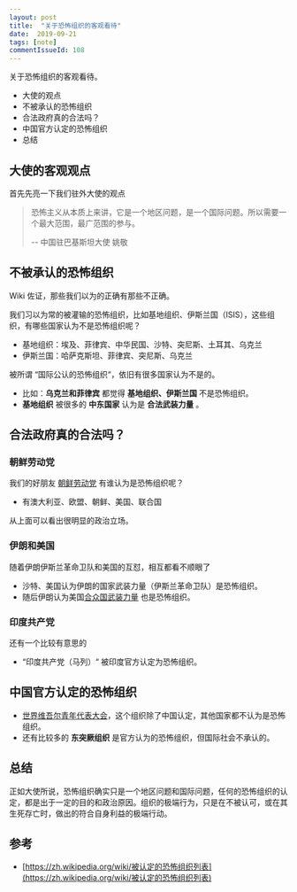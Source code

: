 ```yaml
---
layout: post
title:  "关于恐怖组织的客观看待"
date:  2019-09-21
tags: [note]
commentIssueId: 108
---
```




关于恐怖组织的客观看待。
* 大使的观点
* 不被承认的恐怖组织
* 合法政府真的合法吗？
* 中国官方认定的恐怖组织
* 总结



## 大使的客观观点

首先先亮一下我们驻外大使的观点

> 恐怖主义从本质上来讲，它是一个地区问题，是一个国际问题。所以需要一个最大范围，最广范围的参与。
>
> -- 中国驻巴基斯坦大使 姚敬



## 不被承认的恐怖组织

Wiki 佐证，那些我们以为的正确有那些不正确。

我们习以为常的被灌输的恐怖组织，比如基地组织、伊斯兰国（ISIS），这些组织，有哪些国家认为不是恐怖组织呢？

* 基地组织：埃及、菲律宾、中华民国、沙特、突尼斯、土耳其、乌克兰
* 伊斯兰国：哈萨克斯坦、菲律宾、突尼斯、乌克兰

被所谓 “国际公认的恐怖组织“，依旧有很多国家认为不是的。

* 比如：**乌克兰和菲律宾** 都觉得 **基地组织、伊斯兰国** 不是恐怖组织。
*  **基地组织** 被很多的 **中东国家** 认为是 **合法武装力量** 。



## 合法政府真的合法吗？

### 朝鲜劳动党

我们的好朋友 [朝鲜劳动党](https://zh.wikipedia.org/wiki/朝鲜劳动党) 有谁认为是恐怖组织呢？

* 有澳大利亚、欧盟、朝鲜、美国、联合国

从上面可以看出很明显的政治立场。



### 伊朗和美国

随着伊朗伊斯兰革命卫队和美国的互怼，相互都看不顺眼了

* 沙特、美国认为伊朗的国家武装力量（伊斯兰革命卫队）是恐怖组织。
* 随后伊朗认为美国[合众国武装力量](https://zh.wikipedia.org/wiki/合众国武装力量) 也是恐怖组织。



### 印度共产党

还有一个比较有意思的

* “印度共产党（马列）“ 被印度官方认定为恐怖组织。



## 中国官方认定的恐怖组织

* [世界维吾尔青年代表大会](https://baike.baidu.com/item/世界维吾尔青年代表大会)，这个组织除了中国认定，其他国家都不认为是恐怖组织。
* 还有比较多的 **东突厥组织** 是官方认为的恐怖组织，但国际社会不承认的。



## 总结

正如大使所说，恐怖组织确实只是一个地区问题和国际问题，任何的恐怖组织的认定，都是出于一定的目的和政治原因。组织的极端行为，只是在不被认可，或在其生死存亡时，做出的符合自身利益的极端行动。



## 参考

* [https://zh.wikipedia.org/wiki/被认定的恐怖组织列表](https://zh.wikipedia.org/wiki/被认定的恐怖组织列表)